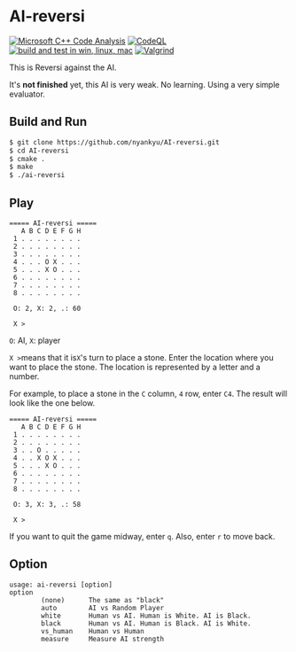 # AI-reversi

[![Microsoft C++ Code Analysis](https://github.com/nyankyu/AI-reversi/actions/workflows/msvc-analysis.yml/badge.svg)](https://github.com/nyankyu/AI-reversi/actions/workflows/msvc-analysis.yml)
[![CodeQL](https://github.com/nyankyu/AI-reversi/actions/workflows/codeql-analysis.yml/badge.svg)](https://github.com/nyankyu/AI-reversi/actions/workflows/codeql-analysis.yml)
[![build and test in win, linux, mac](https://github.com/nyankyu/AI-reversi/actions/workflows/cmake.yml/badge.svg)](https://github.com/nyankyu/AI-reversi/actions/workflows/cmake.yml)
[![Valgrind](https://github.com/nyankyu/AI-reversi/actions/workflows/valgrind.yml/badge.svg)](https://github.com/nyankyu/AI-reversi/actions/workflows/valgrind.yml)

This is Reversi against the AI.

It's **not finished** yet, this AI is very weak. No learning. Using a very simple evaluator.

## Build and Run
```bash
$ git clone https://github.com/nyankyu/AI-reversi.git
$ cd AI-reversi
$ cmake .
$ make
$ ./ai-reversi
```

## Play
```
===== AI-reversi =====
   A B C D E F G H
 1 . . . . . . . .
 2 . . . . . . . .
 3 . . . . . . . .
 4 . . . O X . . .
 5 . . . X O . . .
 6 . . . . . . . .
 7 . . . . . . . .
 8 . . . . . . . .

 O: 2, X: 2, .: 60

 X > 
```
`O`: AI, `X`: player

`X >`means that it is`X`'s turn to place a stone. Enter the location where you want to place the stone. The location is represented by a letter and a number.

For example, to place a stone in the `C` column, `4` row, enter `C4`. The result will look like the one below.
```
===== AI-reversi =====
   A B C D E F G H
 1 . . . . . . . . 
 2 . . . . . . . . 
 3 . . O . . . . . 
 4 . . X O X . . . 
 5 . . . X O . . . 
 6 . . . . . . . . 
 7 . . . . . . . . 
 8 . . . . . . . . 

 O: 3, X: 3, .: 58

 X > 
```

If you want to quit the game midway, enter `q`. Also, enter `r` to move back.

## Option
```
usage: ai-reversi [option]
option
        (none)      The same as "black"
        auto        AI vs Random Player
        white       Human vs AI. Human is White. AI is Black.
        black       Human vs AI. Human is Black. AI is White.
        vs_human    Human vs Human
        measure     Measure AI strength
```
